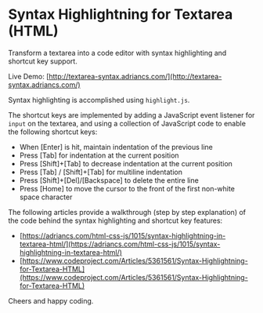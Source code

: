 # Syntax Highlightning for Textarea (HTML)

Transform a textarea into a code editor with syntax highlighting and shortcut key support.

Live Demo: [http://textarea-syntax.adriancs.com/](http://textarea-syntax.adriancs.com/)

Syntax highlighting is accomplished using `highlight.js`.

The shortcut keys are implemented by adding a JavaScript event listener for `input` on the textarea, and using a collection of JavaScript code to enable the following shortcut keys:

- When [Enter] is hit, maintain indentation of the previous line
- Press [Tab] for indentation at the current position
- Press [Shift]+[Tab] to decrease indentation at the current position
- Press [Tab] / [Shift]+[Tab] for multiline indentation
- Press [Shift]+[Del]/[Backspace] to delete the entire line
- Press [Home] to move the cursor to the front of the first non-white space character

The following articles provide a walkthrough (step by step explanation) of the code behind the syntax highlighting and shortcut key features:

- [https://adriancs.com/html-css-js/1015/syntax-highlightning-in-textarea-html/](https://adriancs.com/html-css-js/1015/syntax-highlightning-in-textarea-html/)
- [https://www.codeproject.com/Articles/5361561/Syntax-Highlightning-for-Textarea-HTML](https://www.codeproject.com/Articles/5361561/Syntax-Highlightning-for-Textarea-HTML)

Cheers and happy coding.

